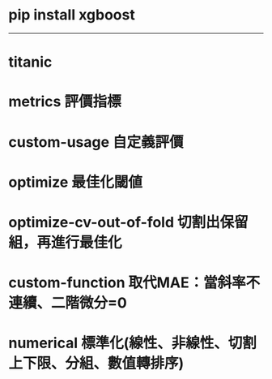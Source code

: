 # pip install xgboost
------------------------
#  titanic       
#  metrics       評價指標
#  custom-usage  自定義評價
#  optimize      最佳化閾値
#  optimize-cv-out-of-fold 切割出保留組，再進行最佳化
#  custom-function  取代MAE：當斜率不連續、二階微分=0
#  numerical     標準化(線性、非線性、切割上下限、分組、數值轉排序)
